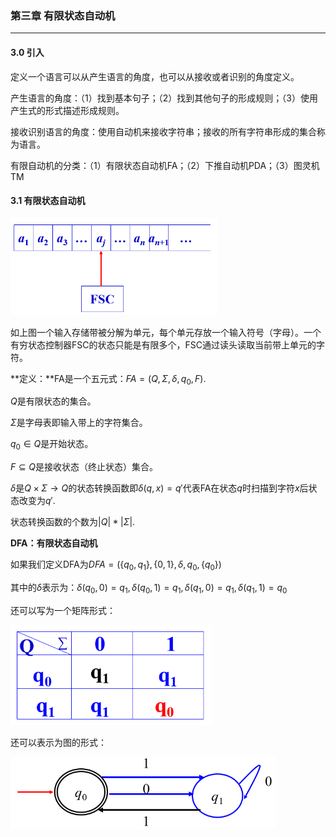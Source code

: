 ### 第三章 有限状态自动机

---

#### 3.0 引入

定义一个语言可以从产生语言的角度，也可以从接收或者识别的角度定义。

产生语言的角度：（1）找到基本句子；（2）找到其他句子的形成规则；（3）使用产生式的形式描述形成规则。

接收识别语言的角度：使用自动机来接收字符串；接收的所有字符串形成的集合称为语言。

有限自动机的分类：（1）有限状态自动机FA；（2）下推自动机PDA；（3）图灵机TM

#### 3.1 有限状态自动机

<img src="pics/3-1.png" alt="物理模型" style="zoom:60%;" />

如上图一个输入存储带被分解为单元，每个单元存放一个输入符号（字母）。一个有穷状态控制器FSC的状态只能是有限多个，FSC通过读头读取当前带上单元的字符。

**定义：**FA是一个五元式：$FA=(Q,\Sigma,\delta,q_0,F)$.

$Q$是有限状态的集合。

$\Sigma$是字母表即输入带上的字符集合。

$q_0\in Q$是开始状态。

$F\subseteq Q$是接收状态（终止状态）集合。

$\delta$是$Q\times \Sigma\to Q$的状态转换函数即$\delta(q,x)=q'$代表FA在状态$q$时扫描到字符$x$后状态改变为$q'$.

状态转换函数的个数为$|Q|*|\Sigma|$.

**DFA：有限状态自动机**

如果我们定义DFA为$DFA=(\{q_0,q_1\},\{0,1\},\delta,q_0,\{q_0\})$

其中的$\delta$表示为：$\delta(q_0,0)=q_1,\delta(q_0,1)=q_1,\delta(q_1,0)=q_1,\delta(q_1,1)=q_0$

还可以写为一个矩阵形式：

<img src="pics/3-2.png" alt="状态矩阵" style="zoom:67%;" />

还可以表示为图的形式：

<img src="pics/3-3.png" alt="状态图" style="zoom:67%;" />